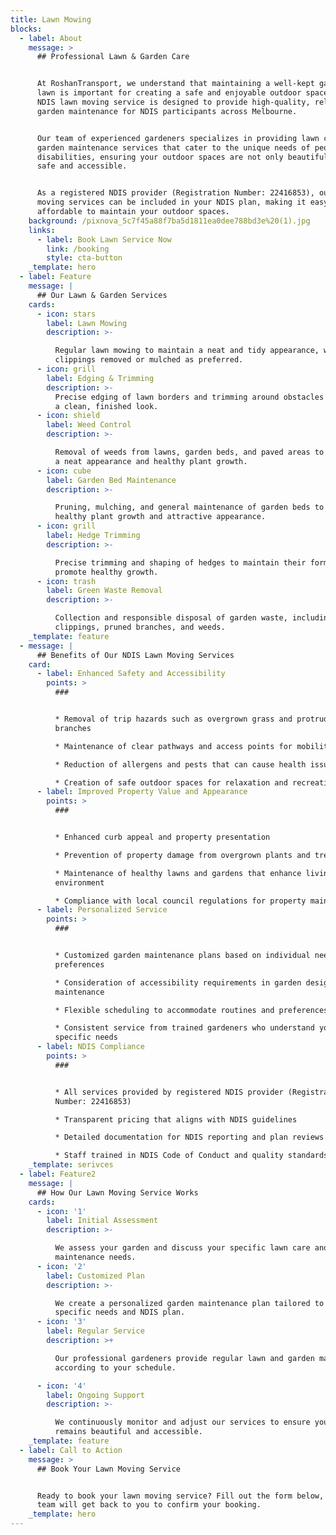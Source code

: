 ```yaml
---
title: Lawn Mowing
blocks:
  - label: About
    message: >
      ## Professional Lawn & Garden Care


      At RoshanTransport, we understand that maintaining a well-kept garden and
      lawn is important for creating a safe and enjoyable outdoor space. Our
      NDIS lawn moving service is designed to provide high-quality, reliable
      garden maintenance for NDIS participants across Melbourne.


      Our team of experienced gardeners specializes in providing lawn care and
      garden maintenance services that cater to the unique needs of people with
      disabilities, ensuring your outdoor spaces are not only beautiful but also
      safe and accessible.


      As a registered NDIS provider (Registration Number: 22416853), our lawn
      moving services can be included in your NDIS plan, making it easy and
      affordable to maintain your outdoor spaces.
    background: /pixnova_5c7f45a88f7ba5d1811ea0dee788bd3e%20(1).jpg
    links:
      - label: Book Lawn Service Now
        link: /booking
        style: cta-button
    _template: hero
  - label: Feature
    message: |
      ## Our Lawn & Garden Services
    cards:
      - icon: stars
        label: Lawn Mowing
        description: >-

          Regular lawn mowing to maintain a neat and tidy appearance, with grass
          clippings removed or mulched as preferred.
      - icon: grill
        label: Edging & Trimming
        description: >-
          Precise edging of lawn borders and trimming around obstacles to create
          a clean, finished look.
      - icon: shield
        label: Weed Control
        description: >-

          Removal of weeds from lawns, garden beds, and paved areas to maintain
          a neat appearance and healthy plant growth.
      - icon: cube
        label: Garden Bed Maintenance
        description: >-

          Pruning, mulching, and general maintenance of garden beds to promote
          healthy plant growth and attractive appearance.
      - icon: grill
        label: Hedge Trimming
        description: >-

          Precise trimming and shaping of hedges to maintain their form and
          promote healthy growth.
      - icon: trash
        label: Green Waste Removal
        description: >-

          Collection and responsible disposal of garden waste, including grass
          clippings, pruned branches, and weeds.
    _template: feature
  - message: |
      ## Benefits of Our NDIS Lawn Moving Services
    card:
      - label: Enhanced Safety and Accessibility
        points: >
          ###


          * Removal of trip hazards such as overgrown grass and protruding
          branches

          * Maintenance of clear pathways and access points for mobility aids

          * Reduction of allergens and pests that can cause health issues

          * Creation of safe outdoor spaces for relaxation and recreation
      - label: Improved Property Value and Appearance
        points: >
          ###


          * Enhanced curb appeal and property presentation

          * Prevention of property damage from overgrown plants and trees

          * Maintenance of healthy lawns and gardens that enhance living
          environment

          * Compliance with local council regulations for property maintenance
      - label: Personalized Service
        points: >
          ###


          * Customized garden maintenance plans based on individual needs and
          preferences

          * Consideration of accessibility requirements in garden design and
          maintenance

          * Flexible scheduling to accommodate routines and preferences

          * Consistent service from trained gardeners who understand your
          specific needs
      - label: NDIS Compliance
        points: >
          ###


          * All services provided by registered NDIS provider (Registration
          Number: 22416853)

          * Transparent pricing that aligns with NDIS guidelines

          * Detailed documentation for NDIS reporting and plan reviews

          * Staff trained in NDIS Code of Conduct and quality standards
    _template: serivces
  - label: Feature2
    message: |
      ## How Our Lawn Moving Service Works
    cards:
      - icon: '1'
        label: Initial Assessment
        description: >-

          We assess your garden and discuss your specific lawn care and garden
          maintenance needs.
      - icon: '2'
        label: Customized Plan
        description: >-

          We create a personalized garden maintenance plan tailored to your
          specific needs and NDIS plan.
      - icon: '3'
        label: Regular Service
        description: >+

          Our professional gardeners provide regular lawn and garden maintenance
          according to your schedule.

      - icon: '4'
        label: Ongoing Support
        description: >-

          We continuously monitor and adjust our services to ensure your garden
          remains beautiful and accessible.
    _template: feature
  - label: Call to Action
    message: >
      ## Book Your Lawn Moving Service


      Ready to book your lawn moving service? Fill out the form below, and our
      team will get back to you to confirm your booking.
    _template: hero
---
```


